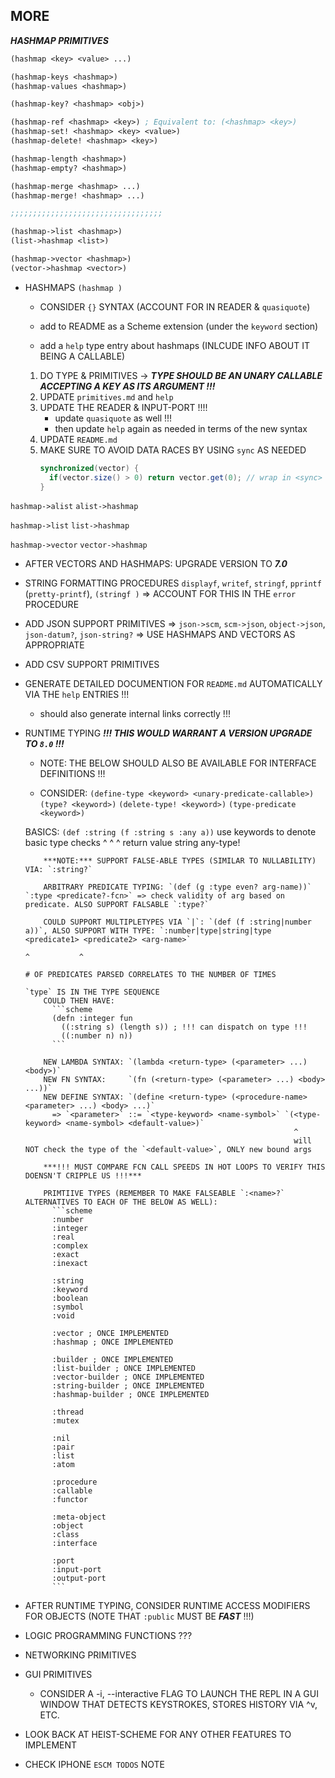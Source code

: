 <!-- TODO.md -->

## MORE






___HASHMAP PRIMITIVES___
```clj
(hashmap <key> <value> ...)

(hashmap-keys <hashmap>)
(hashmap-values <hashmap>)

(hashmap-key? <hashmap> <obj>)

(hashmap-ref <hashmap> <key>) ; Equivalent to: (<hashmap> <key>)
(hashmap-set! <hashmap> <key> <value>)
(hashmap-delete! <hashmap> <key>)

(hashmap-length <hashmap>)
(hashmap-empty? <hashmap>)

(hashmap-merge <hashmap> ...)
(hashmap-merge! <hashmap> ...)

;;;;;;;;;;;;;;;;;;;;;;;;;;;;;;;;;;

(hashmap->list <hashmap>)
(list->hashmap <list>)

(hashmap->vector <hashmap>)
(vector->hashmap <vector>)
```






- HASHMAPS `(hashmap )`
  * CONSIDER `{}` SYNTAX (ACCOUNT FOR IN READER & `quasiquote`)
  * add to README as a Scheme extension (under the `keyword` section)

  * add a `help` type entry about hashmaps (INLCUDE INFO ABOUT IT BEING A CALLABLE)

  1. DO TYPE & PRIMITIVES
     -> ___TYPE SHOULD BE AN UNARY CALLABLE ACCEPTING A KEY AS ITS ARGUMENT !!!___
  2. UPDATE `primitives.md` and `help`
  3. UPDATE THE READER & INPUT-PORT !!!!
     * update `quasiquote` as well !!!
     * then update `help` again as needed in terms of the new syntax
  4. UPDATE `README.md`
  5. MAKE SURE TO AVOID DATA RACES BY USING `sync` AS NEEDED
      ```java
      synchronized(vector) {
        if(vector.size() > 0) return vector.get(0); // wrap in <sync> to avoid race condition of .size() and .get() !!!
      }
      ```


`hashmap->alist`
`alist->hashmap`

`hashmap->list`
`list->hashmap`

`hashmap->vector`
`vector->hashmap`




<!-- 

  * NOTE: BUILDERS ___MUST___ BE THREAD-SAFE !!!

  * MENTION THE "BUILDER" CONCEPT UNDER SECTION 5 OF THE README'S "SCHEME DEVIATIONS" SECTION. EXTEND "IMMUTABLE CORE" TYPES TO INCLUDE HASHMAPS AND VECTORS
    - explain `[]` and `{}` reader syntax creates an immutable vector and hashmap. Mutated via `builder` equivalents.
    - mention it as a mutable alternative to the immutable other types.
    - note that `eq?` is used for `builder-key?` & `builder-value?`

```java
synchronized(vector) {
  if(vector.size() > 0) return vector.get(0); // wrap in <sync> to avoid race condition of .size() and .get() !!!
}
```


```
(list-builder <seed-vector>)    ; <key> is an index! [[[ should use a vector builder under the hood, with the only things changes being the ctor & '->value procedures ]]]
(vector-builder <seed-vector>)  ; <key> is an index!
(string-builder <seed-string>)  ; <key> is an index! <val> is a string (<key> will refer to a single-char substring)
(hashmap-builder <seed-string>) ; <key> is an obj!

(builder-append! <builder> <appended-builder> ...)
(builder-insert! <builder> <key> <elt>)
(builder-delete! <builder> <key>) ; returns success status

(builder-key <builder> <elt> <optional-default-value>) ; returns index if <elt> in <builder>, else reutrns <optional-default-value> (or triggers error if none given)
(builder-value <builder> <key>) ; value of the key

(builder-key? <builder> <key>)
(builder-value? <builder> <value>)

(builder-length <builder>)

(builder->value <builder>) ; convert internal builder to a value (actual list/vector/string/hashmap)

(builder? <obj>)
(list-builder? <obj>)
(vector-builder? <obj>)
(string-builder? <obj>)
(hashmap-builder? <obj>)
``` -->










- AFTER VECTORS AND HASHMAPS: UPGRADE VERSION TO ___7.0___







- STRING FORMATTING PROCEDURES `displayf`, `writef`, `stringf`, `pprintf` (`pretty-printf`), `(stringf )`
  => ACCOUNT FOR THIS IN THE `error` PROCEDURE

- ADD JSON SUPPORT PRIMITIVES
  => `json->scm`, `scm->json`, `object->json`, `json-datum?`, `json-string?`
  => USE HASHMAPS AND VECTORS AS APPROPRIATE

- ADD CSV SUPPORT PRIMITIVES









- GENERATE DETAILED DOCUMENTION FOR `README.md` AUTOMATICALLY VIA THE `help` ENTRIES !!!
  * should also generate internal links correctly !!!







- RUNTIME TYPING ___!!! THIS WOULD WARRANT A VERSION UPGRADE TO `8.0` !!!___
  
  * NOTE: THE BELOW SHOULD ALSO BE AVAILABLE FOR INTERFACE DEFINITIONS !!!

  * CONSIDER: `(define-type <keyword> <unary-predicate-callable>)` `(type? <keyword>)` `(delete-type! <keyword>)` `(type-predicate <keyword>)`

  BASICS: `(def :string (f :string s :any a))` use keywords to denote basic type checks
                ^          ^         ^
            return value  string     any-type!

          ***NOTE:*** SUPPORT FALSE-ABLE TYPES (SIMILAR TO NULLABILITY) VIA: `:string?`
          
          ARBITRARY PREDICATE TYPING: `(def (g :type even? arg-name))` `:type <predicate?-fcn>` => check validity of arg based on predicate. ALSO SUPPORT FALSABLE `:type?`

          COULD SUPPORT MULTIPLETYPES VIA `|`: `(def (f :string|number a))`, ALSO SUPPORT WITH TYPE: `:number|type|string|type <predicate1> <predicate2> <arg-name>`
                                                                                                              ^           ^
                                                                                                              # OF PREDICATES PARSED CORRELATES TO THE NUMBER OF TIMES
                                                                                                              `type` IS IN THE TYPE SEQUENCE
          COULD THEN HAVE:
            ```scheme
            (defn :integer fun
              ((:string s) (length s)) ; !!! can dispatch on type !!!
              ((:number n) n))
            ```

          NEW LAMBDA SYNTAX: `(lambda <return-type> (<parameter> ...) <body>)`
          NEW FN SYNTAX:     `(fn (<return-type> (<parameter> ...) <body> ...))`
          NEW DEFINE SYNTAX: `(define <return-type> (<procedure-name> <parameter> ...) <body> ...)`
            => `<parameter>` ::= `<type-keyword> <name-symbol>` `(<type-keyword> <name-symbol> <default-value>)`
                                                                  ^
                                                                  will NOT check the type of the `<default-value>`, ONLY new bound args

          ***!!! MUST COMPARE FCN CALL SPEEDS IN HOT LOOPS TO VERIFY THIS DOENSN'T CRIPPLE US !!!***

          PRIMTIIVE TYPES (REMEMBER TO MAKE FALSEABLE `:<name>?` ALTERNATIVES TO EACH OF THE BELOW AS WELL):
            ```scheme
            :number
            :integer
            :real
            :complex
            :exact
            :inexact

            :string
            :keyword
            :boolean
            :symbol
            :void

            :vector ; ONCE IMPLEMENTED
            :hashmap ; ONCE IMPLEMENTED

            :builder ; ONCE IMPLEMENTED
            :list-builder ; ONCE IMPLEMENTED
            :vector-builder ; ONCE IMPLEMENTED
            :string-builder ; ONCE IMPLEMENTED
            :hashmap-builder ; ONCE IMPLEMENTED

            :thread
            :mutex

            :nil
            :pair
            :list
            :atom

            :procedure
            :callable
            :functor

            :meta-object
            :object
            :class
            :interface

            :port
            :input-port
            :output-port
            ```










- AFTER RUNTIME TYPING, CONSIDER RUNTIME ACCESS MODIFIERS FOR OBJECTS (NOTE THAT `:public` MUST BE ___FAST___ !!!)







- LOGIC PROGRAMMING FUNCTIONS ???

- NETWORKING PRIMITIVES

- GUI PRIMITIVES
  
  * CONSIDER A -i, --interactive FLAG TO LAUNCH THE REPL IN A GUI WINDOW THAT DETECTS KEYSTROKES, STORES HISTORY VIA ^v, ETC. 

- LOOK BACK AT HEIST-SCHEME FOR ANY OTHER FEATURES TO IMPLEMENT

- CHECK IPHONE `ESCM TODOS` NOTE